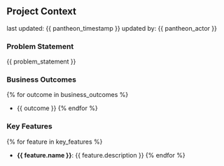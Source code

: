 ## Project Context
last updated: {{ pantheon_timestamp }}
updated by: {{ pantheon_actor }}

### Problem Statement

{{ problem_statement }}

### Business Outcomes

{% for outcome in business_outcomes %}
- {{ outcome }}
{% endfor %}

### Key Features

{% for feature in key_features %}
- **{{ feature.name }}**: {{ feature.description }}
{% endfor %}